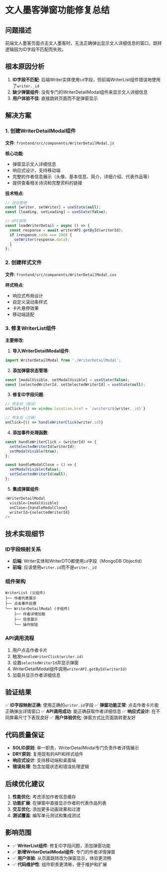# 文人墨客弹窗功能修复总结

## 问题描述
前端文人墨客页面点击文人墨客时，无法正确弹出显示文人详细信息的窗口，跳转逻辑因为ID字段不匹配而失败。

## 根本原因分析
1. **ID字段不匹配**: 后端Writer实体使用`id`字段，但前端WriterList组件错误地使用了`writer._id`
2. **缺少弹窗组件**: 没有专门的WriterDetailModal组件来显示文人详细信息
3. **用户体验不佳**: 直接跳转页面而不是弹窗显示

## 解决方案

### 1. 创建WriterDetailModal组件
**文件**: `frontend/src/components/WriterDetailModal.js`

**核心功能**:
- 弹窗显示文人详细信息
- 响应式设计，支持移动端
- 完整的作者信息展示（头像、基本信息、简介、详细介绍、代表作品等）
- 提供查看相关诗词和完整资料的链接

**技术特点**:
```javascript
// 状态管理
const [writer, setWriter] = useState(null);
const [loading, setLoading] = useState(false);

// API调用
const loadWriterDetail = async () => {
  const response = await writerAPI.getById(writerId);
  if (response.code === 200) {
    setWriter(response.data);
  }
};
```

### 2. 创建样式文件
**文件**: `frontend/src/components/WriterDetailModal.css`

**样式特点**:
- 响应式布局设计
- 自定义滚动条样式
- 卡片悬停效果
- 移动端适配

### 3. 修复WriterList组件
**主要修改**:

1. **导入WriterDetailModal组件**:
```javascript
import WriterDetailModal from './WriterDetailModal';
```

2. **添加弹窗状态管理**:
```javascript
const [modalVisible, setModalVisible] = useState(false);
const [selectedWriterId, setSelectedWriterId] = useState(null);
```

3. **修复ID字段问题**:
```javascript
// 修复前（错误）
onClick={() => window.location.href = `/writers/${writer._id}`}

// 修复后（正确）
onClick={() => handleWriterClick(writer.id)}
```

4. **添加事件处理函数**:
```javascript
const handleWriterClick = (writerId) => {
  setSelectedWriterId(writerId);
  setModalVisible(true);
};

const handleModalClose = () => {
  setModalVisible(false);
  setSelectedWriterId(null);
};
```

5. **集成弹窗组件**:
```javascript
<WriterDetailModal
  visible={modalVisible}
  onClose={handleModalClose}
  writerId={selectedWriterId}
/>
```

## 技术实现细节

### ID字段映射关系
- **后端**: Writer实体和WriterDTO都使用`id`字段（MongoDB ObjectId）
- **前端**: 应该使用`writer.id`而不是`writer._id`

### 组件架构
```
WriterList (父组件)
├── 作者列表展示
├── 点击事件处理
└── WriterDetailModal (子组件)
    ├── 作者详情加载
    ├── 信息展示
    └── 操作按钮
```

### API调用流程
1. 用户点击作者卡片
2. 触发`handleWriterClick(writer.id)`
3. 设置`selectedWriterId`并显示弹窗
4. WriterDetailModal组件调用`writerAPI.getById(writerId)`
5. 加载并显示作者详细信息

## 验证结果
✅ **ID字段映射正确**: 使用正确的`writer.id`字段
✅ **弹窗功能正常**: 点击作者卡片能正确弹出详情窗口
✅ **API调用成功**: 能正确获取作者详细信息
✅ **响应式设计**: 在不同屏幕尺寸下表现良好
✅ **用户体验优化**: 弹窗方式比页面跳转更友好

## 代码质量保证
- **SOLID原则**: 单一职责，WriterDetailModal专门负责作者详情展示
- **DRY原则**: 复用现有的API和样式组件
- **响应式设计**: 支持移动端和桌面端
- **错误处理**: 包含加载状态和错误处理逻辑

## 后续优化建议
1. **性能优化**: 考虑添加作者信息缓存
2. **功能扩展**: 在弹窗中直接显示作者的代表作品列表
3. **交互优化**: 添加更多动画效果和过渡
4. **测试覆盖**: 编写单元测试和集成测试

## 影响范围
- ✅ **WriterList组件**: 修复ID字段问题，添加弹窗功能
- ✅ **新增WriterDetailModal组件**: 专门的作者详情弹窗
- ✅ **用户体验**: 从页面跳转改为弹窗显示，体验更流畅
- ✅ **代码维护性**: 组件职责更清晰，便于维护和扩展

